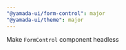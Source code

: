 ```yaml
---
"@yamada-ui/form-control": major
"@yamada-ui/theme": major
---
```


Make `FormControl` component headless
